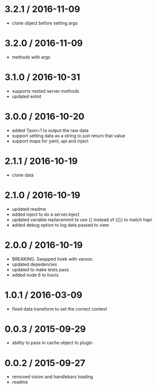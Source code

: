
3.2.1 / 2016-11-09
==================

  * clone object before setting args

3.2.0 / 2016-11-09
==================

  * methods with args

3.1.0 / 2016-10-31
==================

  * supports nested server methods
  * updated eslint

3.0.0 / 2016-10-20
==================

  * added ?json=1 to output the raw data
  * support setting data as a string to just return that value
  * support maps for yaml, api and inject

2.1.1 / 2016-10-19
==================

  * clone data

2.1.0 / 2016-10-19
==================

  * updated readme
  * added inject to do a server.inject
  * updated variable replacement to use {} instead of {{}} to match hapi
  * added debug option to log data passed to view

2.0.0 / 2016-10-19
==================

  * BREAKING. Swapped hoek with varson.
  * updated depedencies
  * updated to make tests pass
  * added node 6 to travis

1.0.1 / 2016-03-09
==================

  * fixed data transform to set the correct context

0.0.3 / 2015-09-29
==================

  * ability to pass in cache object to plugin

0.0.2 / 2015-09-27
==================

  * removed vision and handlebars loading
  * readme
